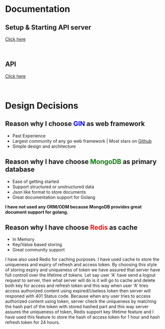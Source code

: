 # Documentation

## Setup & Starting API server

[Click here](https://github.com/ShikharY10/goauth/tree/main/deployments)

<br>

## API

[Click here](https://github.com/ShikharY10/goauth/tree/main/api)

<br>

# Design Decisions

<h2> Reason why I choose <b><span style="color:blue">GIN</span></b> as web framework</h2>

- Past Experience
- Largest community of any go web framework | Most stars on [Github](https://github.com/gin-gonic/gin)
- Simple design and architecture

<h2> Reason why I have choose <b><span style="color:green">MongoDB</span></b> as primary database</h2>

- Ease of getting started
- Support structured or unstructured data
- Json like format to store documents
- Great documentation support for Golang

<b>I have not used any ORM/ODM because MongoDB provides great document support for golang.</b>

<h2> Reason why I have choose <b><span style="color:red">Redis</span></b> as cache</h2>

- In Memory
- Key/Value based storing
- Great community support

I have also used Redis for caching purposes. I have used cache to store the uniqueness and expiry of refresh and access token. By choosing this style of storing expiry and uniqueness of token we have assured that server have full controll over the lifetime of tokens. Let say user 'A' have send a logout request to server, then what server will do is it will go to cache and delete both key for access and refresh token and this way when user 'A' tries access authorized content using expired/Useless token then server will responed with 401 Status code. Because when any user tries to access authorized content using token, server check the uniqueness by matching the hash part of the token with stored hashed part and this way server assures the uniqueness of token, Redis support key lifetime feature and I have used this feature to store the hash of access token for 1 hour and hash refresh token for 24 hours.
